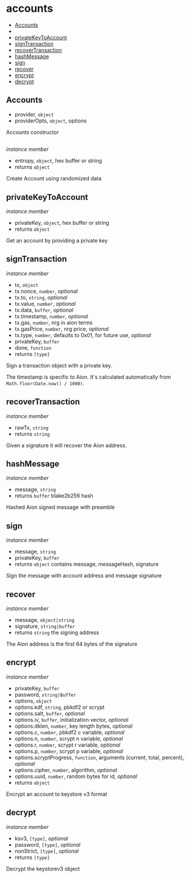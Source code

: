 # accounts

+ [Accounts](#Accounts)
+ [](#)
+ [privateKeyToAccount](#privateKeyToAccount)
+ [signTransaction](#signTransaction)
+ [recoverTransaction](#recoverTransaction)
+ [hashMessage](#hashMessage)
+ [sign](#sign)
+ [recover](#recover)
+ [encrypt](#encrypt)
+ [decrypt](#decrypt)

## Accounts

+ provider, `object`
+ providerOpts, `object`, options

Accounts constructor

## 

*instance member*

+ entropy, `object`, hex buffer or string
+ returns `object` 

Create Account using randomized data

## privateKeyToAccount

*instance member*

+ privateKey, `object`, hex buffer or string
+ returns `object` 

Get an account by providing a private key

## signTransaction

*instance member*

+ tx, `object`
+ tx.nonce, `number`, *optional*
+ tx.to, `string`, *optional*
+ tx.value, `number`, *optional*
+ tx.data, `buffer`, *optional*
+ tx.timestamp, `number`, *optional*
+ tx.gas, `number`, nrg in aion terms
+ tx.gasPrice, `number`, nrg price, *optional*
+ tx.type, `number`, defaults to 0x01, for future use, *optional*
+ privateKey, `buffer`
+ done, `function`
+ returns `[type]` 

Sign a transaction object with a private key.

The timestamp is specific to Aion. It's calculated automatically
from `Math.floor(Date.now() / 1000)`.

## recoverTransaction

*instance member*

+ rawTx, `string`
+ returns `string` 

Given a signature it will recover the Aion address.

## hashMessage

*instance member*

+ message, `string`
+ returns `buffer` blake2b256 hash

Hashed Aion signed message with preamble

## sign

*instance member*

+ message, `string`
+ privateKey, `buffer`
+ returns `object` contains message, messageHash, signature

Sign the message with account address and message signature

## recover

*instance member*

+ message, `object|string`
+ signature, `string|buffer`
+ returns `string` the signing address

The Aion address is the first 64 bytes of the signature

## encrypt

*instance member*

+ privateKey, `buffer`
+ password, `string|Buffer`
+ options, `object`
+ options.kdf, `string`, pbkdf2 or scrypt
+ options.salt, `buffer`, *optional*
+ options.iv, `buffer`, initialization vector, *optional*
+ options.dklen, `number`, key length bytes, *optional*
+ options.c, `number`, pbkdf2 c variable, *optional*
+ options.n, `number`, scrypt n variable, *optional*
+ options.r, `number`, scrypt r variable, *optional*
+ options.p, `number`, scrypt p variable, *optional*
+ options.scryptProgress, `function`, arguments (current, total, percent), *optional*
+ options.cipher, `number`, algorithm, *optional*
+ options.uuid, `number`, random bytes for id, *optional*
+ returns `object` 

Encrypt an account to keystore v3 format

## decrypt

*instance member*

+ ksv3, `[type]`, *optional*
+ password, `[type]`, *optional*
+ nonStrict, `[type]`, *optional*
+ returns `[type]` 

Decrypt the keystorev3 object

